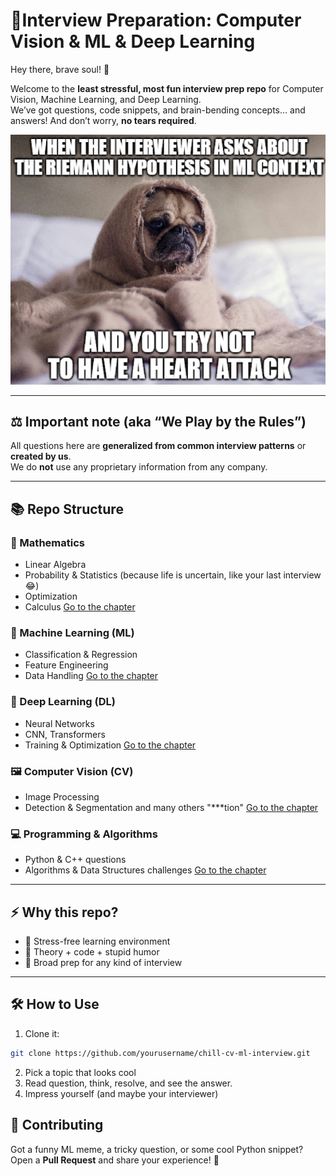 # 🎉Interview Preparation: Computer Vision & ML & Deep Learning

Hey there, brave soul! 👋

Welcome to the **least stressful, most fun interview prep repo** for Computer Vision, Machine Learning, and Deep Learning.  
We’ve got questions, code snippets, and brain-bending concepts… and answers! And don’t worry, **no tears required**.

![](./resources/start_meme.png)  

---

## ⚖️ Important note (aka “We Play by the Rules”)

All questions here are **generalized from common interview patterns** or **created by us**.  
We do **not** use any proprietary information from any company.

---

## 📚 Repo Structure

### 🧮 Mathematics
- Linear Algebra
- Probability & Statistics (because life is uncertain, like your last interview 😂)
- Optimization
- Calculus
[Go to the chapter](math/)

### 🤖 Machine Learning (ML)
- Classification & Regression
- Feature Engineering
- Data Handling
[Go to the chapter](ml/)

### 🧠 Deep Learning (DL)
- Neural Networks
- CNN, Transformers
- Training & Optimization
[Go to the chapter](dl/)

### 🖼️ Computer Vision (CV)
- Image Processing
- Detection & Segmentation and many others "***tion"
[Go to the chapter](cv/)

### 💻 Programming & Algorithms
- Python & C++ questions 
- Algorithms & Data Structures challenges 
[Go to the chapter](coding/)

---

## ⚡ Why this repo?

- 🧘 Stress-free learning environment  
- 🥳 Theory + code + stupid humor
- 🤯 Broad prep for any kind of interview

---

## 🛠️ How to Use 

1. Clone it:  
```bash
git clone https://github.com/yourusername/chill-cv-ml-interview.git
```
2. Pick a topic that looks cool
3. Read question, think, resolve, and see the answer.
4. Impress yourself (and maybe your interviewer)

## 🤝 Contributing

Got a funny ML meme, a tricky question, or some cool Python snippet?
Open a **Pull Request** and share your experience! 🎉
